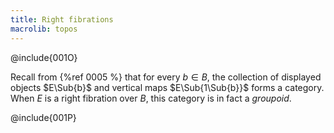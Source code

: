 ```yaml
---
title: Right fibrations
macrolib: topos
---
```


@include{001O}

Recall from {%ref 0005 %} that for every $b\in B$, the collection of displayed
objects $E\Sub{b}$ and vertical maps $E\Sub{1\Sub{b}}$ forms a category. When $E$ is
a right fibration over $B$, this category is in fact a *groupoid*.

@include{001P}
